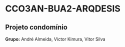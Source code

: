 # CCO3AN-BUA2-ARQDESIS

Projeto condomínio 
-
**Grupo:**
André Almeida,
 Victor Kimura,
 Vitor Silva
